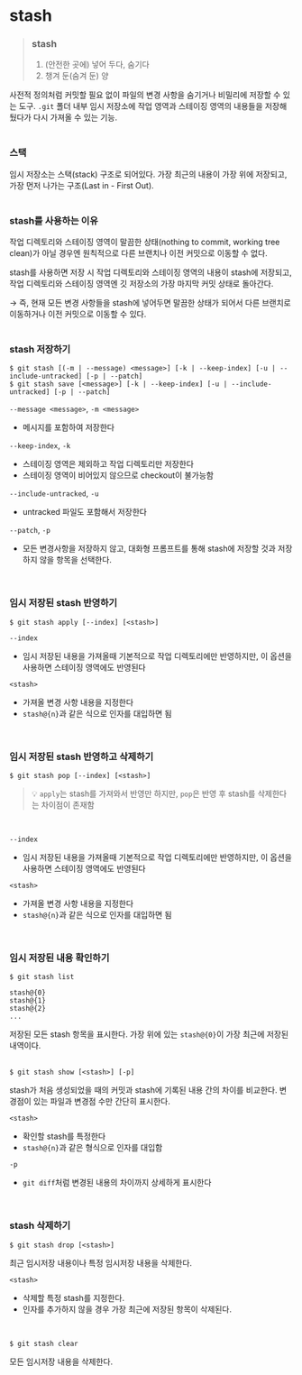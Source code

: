 # stash
> ### stash  
> 1. (안전한 곳에) 넣어 두다, 숨기다
> 2. 챙겨 둔(숨겨 둔) 양

사전적 정의처럼 커밋할 필요 없이 파일의 변경 사항을 숨기거나 비밀리에 저장할 수 있는 도구. 
`.git` 폴더 내부 임시 저장소에 작업 영역과 스테이징 영역의 내용들을 저장해뒀다가 다시 가져올 수 있는 기능.  
<br>

### 스택
임시 저장소는 스택(stack) 구조로 되어있다. 가장 최근의 내용이 가장 위에 저장되고, 가장 먼저 나가는 구조(Last in - First Out).  
<br>

### stash를 사용하는 이유
작업 디렉토리와 스테이징 영역이 말끔한 상태(nothing to commit, working tree clean)가 아닐 경우엔 원칙적으로 다른 브랜치나 이전 커밋으로 이동할 수 없다.  

stash를 사용하면 저장 시 작업 디렉토리와 스테이징 영역의 내용이 stash에 저장되고, 작업 디렉토리와 스테이징 영역엔 깃 저장소의 가장 마지막 커밋 상태로 돌아간다.  

→ 즉, 현재 모든 변경 사항들을 stash에 넣어두면 말끔한 상태가 되어서 다른 브랜치로 이동하거나 이전 커밋으로 이동할 수 있다.  
<br>

### stash 저장하기
```
$ git stash [(-m | --message) <message>] [-k | --keep-index] [-u | --include-untracked] [-p | --patch]
$ git stash save [<message>] [-k | --keep-index] [-u | --include-untracked] [-p | --patch]
```
`--message <message>`, `-m <message>`
- 메시지를 포함하여 저장한다

`--keep-index`, `-k`
- 스테이징 영역은 제외하고 작업 디렉토리만 저장한다
- 스테이징 영역이 비어있지 않으므로 checkout이 불가능함

`--include-untracked`, `-u`
- untracked 파일도 포함해서 저장한다

`--patch`, `-p`
- 모든 변경사항을 저장하지 않고, 대화형 프롬프트를 통해 stash에 저장할 것과 저장하지 않을 항목을 선택한다.  
<br>

### 임시 저장된 stash 반영하기
```
$ git stash apply [--index] [<stash>]
```

`--index`
- 임시 저장된 내용을 가져올때 기본적으로 작업 디렉토리에만 반영하지만, 이 옵션을 사용하면 스테이징 영역에도 반영된다

`<stash>`
- 가져올 변경 사항 내용을 지정한다
- `stash@{n}`과 같은 식으로 인자를 대입하면 됨  
<br>

### 임시 저장된 stash 반영하고 삭제하기
```
$ git stash pop [--index] [<stash>]
```
> 💡 `apply`는 stash를 가져와서 반영만 하지만, `pop`은 반영 후 stash를 삭제한다는 차이점이 존재함  
<br>

`--index`
- 임시 저장된 내용을 가져올때 기본적으로 작업 디렉토리에만 반영하지만, 이 옵션을 사용하면 스테이징 영역에도 반영된다

`<stash>`
- 가져올 변경 사항 내용을 지정한다
- `stash@{n}`과 같은 식으로 인자를 대입하면 됨  
<br>

### 임시 저장된 내용 확인하기
```
$ git stash list

stash@{0}
stash@{1}
stash@{2}
...
```
저장된 모든 stash 항목을 표시한다. 가장 위에 있는 `stash@{0}`이 가장 최근에 저장된 내역이다.  
<br>

```
$ git stash show [<stash>] [-p]
```
stash가 처음 생성되었을 때의 커밋과 stash에 기록된 내용 간의 차이를 비교한다. 변경점이 있는 파일과 변경점 수만 간단히 표시한다.

`<stash>`
- 확인할 stash를 특정한다
- `stash@{n}`과 같은 형식으로 인자를 대입함

`-p`
- `git diff`처럼 변경된 내용의 차이까지 상세하게 표시한다  
<br>

### stash 삭제하기
```
$ git stash drop [<stash>]
```
최근 임시저장 내용이나 특정 임시저장 내용을 삭제한다.

`<stash>`
- 삭제할 특정 stash를 지정한다.
- 인자를 추가하지 않을 경우 가장 최근에 저장된 항목이 삭제된다.  
<br>

```
$ git stash clear
```
모든 임시저장 내용을 삭제한다.
